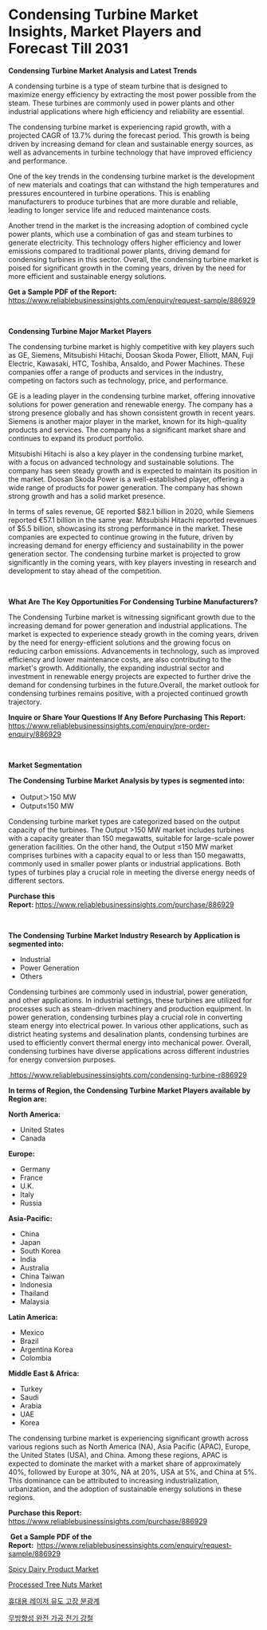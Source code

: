 <p><h1>Condensing Turbine Market Insights, Market Players and Forecast Till 2031</h1></p><p><strong>Condensing Turbine Market Analysis and Latest Trends</strong></p>
<p><p>A condensing turbine is a type of steam turbine that is designed to maximize energy efficiency by extracting the most power possible from the steam. These turbines are commonly used in power plants and other industrial applications where high efficiency and reliability are essential.</p><p>The condensing turbine market is experiencing rapid growth, with a projected CAGR of 13.7% during the forecast period. This growth is being driven by increasing demand for clean and sustainable energy sources, as well as advancements in turbine technology that have improved efficiency and performance.</p><p>One of the key trends in the condensing turbine market is the development of new materials and coatings that can withstand the high temperatures and pressures encountered in turbine operations. This is enabling manufacturers to produce turbines that are more durable and reliable, leading to longer service life and reduced maintenance costs.</p><p>Another trend in the market is the increasing adoption of combined cycle power plants, which use a combination of gas and steam turbines to generate electricity. This technology offers higher efficiency and lower emissions compared to traditional power plants, driving demand for condensing turbines in this sector. Overall, the condensing turbine market is poised for significant growth in the coming years, driven by the need for more efficient and sustainable energy solutions.</p></p>
<p><strong>Get a Sample PDF of the Report:&nbsp;</strong> <a href="https://www.reliablebusinessinsights.com/enquiry/request-sample/886929">https://www.reliablebusinessinsights.com/enquiry/request-sample/886929</a></p>
<p>&nbsp;</p>
<p><strong>Condensing Turbine Major Market Players</strong></p>
<p><p>The condensing turbine market is highly competitive with key players such as GE, Siemens, Mitsubishi Hitachi, Doosan Skoda Power, Elliott, MAN, Fuji Electric, Kawasaki, HTC, Toshiba, Ansaldo, and Power Machines. These companies offer a range of products and services in the industry, competing on factors such as technology, price, and performance.</p><p>GE is a leading player in the condensing turbine market, offering innovative solutions for power generation and renewable energy. The company has a strong presence globally and has shown consistent growth in recent years. Siemens is another major player in the market, known for its high-quality products and services. The company has a significant market share and continues to expand its product portfolio.</p><p>Mitsubishi Hitachi is also a key player in the condensing turbine market, with a focus on advanced technology and sustainable solutions. The company has seen steady growth and is expected to maintain its position in the market. Doosan Skoda Power is a well-established player, offering a wide range of products for power generation. The company has shown strong growth and has a solid market presence.</p><p>In terms of sales revenue, GE reported $82.1 billion in 2020, while Siemens reported €57.1 billion in the same year. Mitsubishi Hitachi reported revenues of $5.5 billion, showcasing its strong performance in the market. These companies are expected to continue growing in the future, driven by increasing demand for energy efficiency and sustainability in the power generation sector. The condensing turbine market is projected to grow significantly in the coming years, with key players investing in research and development to stay ahead of the competition.</p></p>
<p>&nbsp;</p>
<p><strong>What Are The Key Opportunities For Condensing Turbine Manufacturers?</strong></p>
<p><p>The Condensing Turbine market is witnessing significant growth due to the increasing demand for power generation and industrial applications. The market is expected to experience steady growth in the coming years, driven by the need for energy-efficient solutions and the growing focus on reducing carbon emissions. Advancements in technology, such as improved efficiency and lower maintenance costs, are also contributing to the market's growth. Additionally, the expanding industrial sector and investment in renewable energy projects are expected to further drive the demand for condensing turbines in the future.Overall, the market outlook for condensing turbines remains positive, with a projected continued growth trajectory.</p></p>
<p><strong>Inquire or Share Your Questions If Any Before Purchasing This Report:</strong> <a href="https://www.reliablebusinessinsights.com/enquiry/pre-order-enquiry/886929">https://www.reliablebusinessinsights.com/enquiry/pre-order-enquiry/886929</a></p>
<p>&nbsp;</p>
<p><strong>Market Segmentation</strong></p>
<p><strong>The Condensing Turbine Market Analysis by types is segmented into:</strong></p>
<p><ul><li>Output＞150 MW</li><li>Output≤150 MW</li></ul></p>
<p><p>Condensing turbine market types are categorized based on the output capacity of the turbines. The Output >150 MW market includes turbines with a capacity greater than 150 megawatts, suitable for large-scale power generation facilities. On the other hand, the Output ≤150 MW market comprises turbines with a capacity equal to or less than 150 megawatts, commonly used in smaller power plants or industrial applications. Both types of turbines play a crucial role in meeting the diverse energy needs of different sectors.</p></p>
<p><strong>Purchase this Report:&nbsp;</strong><a href="https://www.reliablebusinessinsights.com/purchase/886929">https://www.reliablebusinessinsights.com/purchase/886929</a></p>
<p>&nbsp;</p>
<p><strong>The Condensing Turbine Market Industry Research by Application is segmented into:</strong></p>
<p><ul><li>Industrial</li><li>Power Generation</li><li>Others</li></ul></p>
<p><p>Condensing turbines are commonly used in industrial, power generation, and other applications. In industrial settings, these turbines are utilized for processes such as steam-driven machinery and production equipment. In power generation, condensing turbines play a crucial role in converting steam energy into electrical power. In various other applications, such as district heating systems and desalination plants, condensing turbines are used to efficiently convert thermal energy into mechanical power. Overall, condensing turbines have diverse applications across different industries for energy conversion purposes.</p></p>
<p><a href="https://www.reliablebusinessinsights.com/condensing-turbine-r886929">&nbsp;https://www.reliablebusinessinsights.com/condensing-turbine-r886929</a></p>
<p><strong>In terms of Region, the Condensing Turbine Market Players available by Region are:</strong></p>
<p>
    <p> <strong> North America: </strong>
        <ul>
            <li>United States</li>
            <li>Canada</li>
        </ul>
        </p> 
    <p> <strong> Europe: </strong>
        <ul>
            <li>Germany</li>
            <li>France</li>
            <li>U.K.</li>
            <li>Italy</li>
            <li>Russia</li>
        </ul>
        </p> 
    <p> <strong> Asia-Pacific: </strong>
        <ul>
            <li>China</li>
            <li>Japan</li>
            <li>South Korea</li>
            <li>India</li>
            <li>Australia</li>
            <li>China Taiwan</li>
            <li>Indonesia</li>
            <li>Thailand</li>
            <li>Malaysia</li>
        </ul>
        </p> 
    <p> <strong> Latin America: </strong>
        <ul>
            <li>Mexico</li>
            <li>Brazil</li>
            <li>Argentina Korea</li>
            <li>Colombia</li>
        </ul>
        </p> 
    <p> <strong> Middle East & Africa: </strong>
        <ul>
            <li>Turkey</li>
            <li>Saudi</li>
            <li>Arabia</li>
            <li>UAE</li>
            <li>Korea</li>
        </ul>
    </p>
    </p>
<p><p>The condensing turbine market is experiencing significant growth across various regions such as North America (NA), Asia Pacific (APAC), Europe, the United States (USA), and China. Among these regions, APAC is expected to dominate the market with a market share of approximately 40%, followed by Europe at 30%, NA at 20%, USA at 5%, and China at 5%. This dominance can be attributed to increasing industrialization, urbanization, and the adoption of sustainable energy solutions in these regions.</p></p>
<p><strong>Purchase this Report: </strong><a href="https://www.reliablebusinessinsights.com/purchase/886929">https://www.reliablebusinessinsights.com/purchase/886929</a></p>
<p>&nbsp;<strong>Get a Sample PDF of the Report:&nbsp;&nbsp;</strong><a href="https://www.reliablebusinessinsights.com/enquiry/request-sample/886929">https://www.reliablebusinessinsights.com/enquiry/request-sample/886929</a></p>
<p><strong></strong></p>
<p><p><a href="https://github.com/Airanohannonzb68e5pb53oc1/Market-Research-Report-List-3/blob/main/spicy-dairy-product-market.md">Spicy Dairy Product Market</a></p><p><a href="https://github.com/fiixsa/Market-Research-Report-List-3/blob/main/processed-tree-nuts-market.md">Processed Tree Nuts Market</a></p><p><a href="https://github.com/idcefvhkdut6/Market-Research-Report-List-2/blob/main/8433369164871.md">휴대용 레이저 유도 고장 분광계</a></p><p><a href="https://github.com/AlexanderElliott1993/Market-Research-Report-List-1/blob/main/4002266164870.md">무방향성 완전 가공 전기 강철</a></p></p>